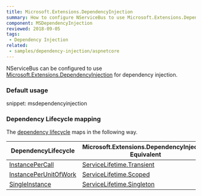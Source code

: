 ```yaml
---
title: Microsoft.Extensions.DependencyInjection
summary: How to configure NServiceBus to use Microsoft.Extensions.DependencyInjection for dependency injection.
component: MSDependencyInjection
reviewed: 2018-09-05
tags:
 - Dependency Injection
related:
 - samples/dependency-injection/aspnetcore
---
```


NServiceBus can be configured to use [Microsoft.Extensions.DependencyInjection](https://www.nuget.org/packages/Microsoft.Extensions.DependencyInjection/) for dependency injection.

### Default usage

snippet: msdependencyinjection

### Dependency Lifecycle mapping

The [dependency lifecycle](/nservicebus/dependency-injection/#dependency-lifecycle) maps in the following way.

| DependencyLifecycle                                                                                             | Microsoft.Extensions.DependencyInjection Equivalent                                                                                                        |
|-----------------------------------------------------------------------------------------------------------------|---------------------------------------------------------------------------------------------------------------------------|
| [InstancePerCall](/nservicebus/dependency-injection/#dependency-lifecycle-instance-per-call) | [ServiceLifetime.Transient](https://docs.microsoft.com/en-us/aspnet/core/fundamentals/dependency-injection?#service-lifetimes)         |
| [InstancePerUnitOfWork](/nservicebus/dependency-injection/#dependency-lifecycle-instance-per-unit-of-work)                    | [ServiceLifetime.Scoped](https://docs.microsoft.com/en-us/aspnet/core/fundamentals/dependency-injection?#service-lifetimes) |
| [SingleInstance](/nservicebus/dependency-injection/#dependency-lifecycle-single-instance)                                  | [ServiceLifetime.Singleton](https://docs.microsoft.com/en-us/aspnet/core/fundamentals/dependency-injection?#service-lifetimes)                          |
